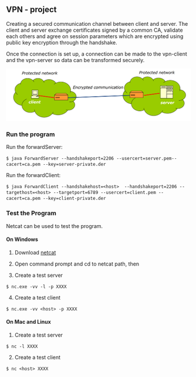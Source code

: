 ## VPN - project
Creating a secured communication channel between client and server. The client and server exchange certificates signed by a common CA, validate each others and agree on session parameters which are encrypted using public key encryption through the handshake.

Once the connection is set up, a connection can be made to the vpn-client and the vpn-server so data can be transformed securely.

![vpn netwrok ](https://github.com/5habeeb/VPN-Project/blob/master/vpn.png)

### Run the program
Run the forwardServer:
```
$ java ForwardServer --handshakeport=2206 --usercert=server.pem--cacert=ca.pem --key=server-private.der
```
   
Run the forwardClient:
```
$ java ForwardClient --handshakehost=<host>  --handshakeport=2206 --targethost=<host> --targetport=6789 --usercert=client.pem --cacert=ca.pem --key=client-private.der
```

### Test the Program
Netcat can be used to test the program.

#### On Windows
1. Download [netcat](https://eternallybored.org/misc/netcat/)
2. Open command prompt and cd to netcat path, then
 
3. Create a test server
```
$ nc.exe -vv -l -p XXXX
```
4. Create a test client
```
$ nc.exe -vv <host> -p XXXX
```

#### On Mac and Linux
1. Create a test server
```
$ nc -l XXXX
```
2. Create a test client
```
$ nc <host> XXXX
```
